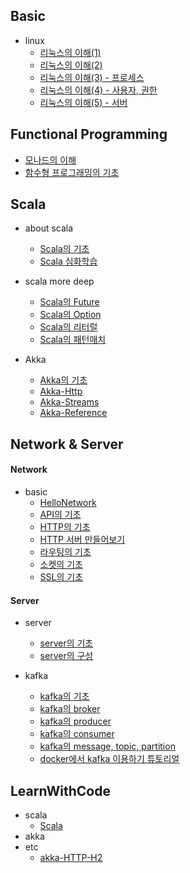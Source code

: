 ## Basic

* linux
   * [리눅스의 이해(1)](https://github.com/codingwanee/TIL/tree/main/Basic/hello-linux(1).md)
   * [리눅스의 이해(2)](https://github.com/codingwanee/TIL/tree/main/Basic/hello-linux(2).md)
   * [리눅스의 이해(3) - 프로세스](https://github.com/codingwanee/TIL/tree/main/Basic/hello-linux(3).md)
   * [리눅스의 이해(4) - 사용자, 권한](https://github.com/codingwanee/TIL/tree/main/Basic/hello-linux(4).md)
   * [리눅스의 이해(5) - 서버](https://github.com/codingwanee/TIL/tree/main/Basic/hello-linux(5).md)
   

## Functional Programming
* [모나드의 이해](https://github.com/codingwanee/TIL/tree/main/FunctionalProgramming/MonadBasic.md)
* [함수형 프로그래밍의 기초](https://github.com/codingwanee/TIL/tree/main/FunctionalProgramming/FunctionalProgrammingBasic.md)


## Scala

* about scala
  * [Scala의 기초](https://github.com/codingwanee/TIL/blob/main/Scala/HelloScala.md)
  * [Scala 심화학습](https://github.com/codingwanee/TIL/blob/main/Scala/ScalaDeep.md)

* scala more deep
  * [Scala의 Future](https://github.com/codingwanee/TIL/blob/main/Scala/ScalaFuture.md)
  * [Scala의 Option](https://github.com/codingwanee/TIL/blob/main/Scala/ScalaOption.md)
  * [Scala의 리터럴](https://github.com/codingwanee/TIL/blob/main/Scala/ScalaLiteral.md)
  * [Scala의 패턴매치](https://github.com/codingwanee/TIL/blob/main/Scala/ScalaPatternmatch.md)

* Akka
  * [Akka의 기초](https://github.com/codingwanee/TIL/tree/main/Scala/Akka/HelloAkka.md)
  * [Akka-Http](https://github.com/codingwanee/TIL/tree/main/Scala/Akka/actor-http.md)
  * [Akka-Streams](https://github.com/codingwanee/TIL/tree/main/Scala/Akka/actor-streams.md)
  * [Akka-Reference](https://github.com/codingwanee/TIL/tree/main/Scala/Akka/actor-reference.md)


## Network & Server

#### Network

* basic
  * [HelloNetwork](https://github.com/codingwanee/TIL/blob/main/Network/HelloNetwork.md)
  * [API의 기초](https://github.com/codingwanee/TIL/tree/main/Network/about-API.md)
  * [HTTP의 기초](https://github.com/codingwanee/TIL/tree/main/Network/hello-HTTP.md)
  * [HTTP 서버 만들어보기](https://github.com/codingwanee/TIL/tree/main/Network/about-HTTP-server.md)
  * [라우팅의 기초](https://github.com/codingwanee/TIL/tree/main/Network/about-routing.md)
  * [소켓의 기초](https://github.com/codingwanee/TIL/tree/main/Network/about-socket.md)
  * [SSL의 기초](https://github.com/codingwanee/TIL/tree/main/Network/about-ssl.md)


#### Server

* server
  * [server의 기초](https://github.com/codingwanee/TIL/blob/main/Server/server/about-server.md)
  * [server의 구성](https://github.com/codingwanee/TIL/blob/main/Server/server/server-structure.md)

* kafka
  * [kafka의 기초](https://github.com/codingwanee/TIL/blob/main/Server/kafka/HelloKafka.md)
  * [kafka의 broker](https://github.com/codingwanee/TIL/blob/main/Server/kafka/kafka-broker.md)
  * [kafka의 producer](https://github.com/codingwanee/TIL/blob/main/Server/kafka/kafka-client-consumer.md)
  * [kafka의 consumer](https://github.com/codingwanee/TIL/blob/main/Server/kafka/kafka-client-producer.md)
  * [kafka의 message, topic, partition](https://github.com/codingwanee/TIL/blob/main/Server/kafka/kafka-message-topic-partition.md)
  * [docker에서 kafka 이용하기 튜토리얼](https://github.com/codingwanee/TIL/tree/main/Server/kafka/docker-kafka.md)


## LearnWithCode
* scala
  * [Scala](https://github.com/codingwanee/TIL/tree/main/Scala/LearnWithCode)
* akka
* etc
  * [akka-HTTP-H2](https://github.com/codingwanee/TIL/tree/main/Scala/LearnWithCode/HttpH2DB)
